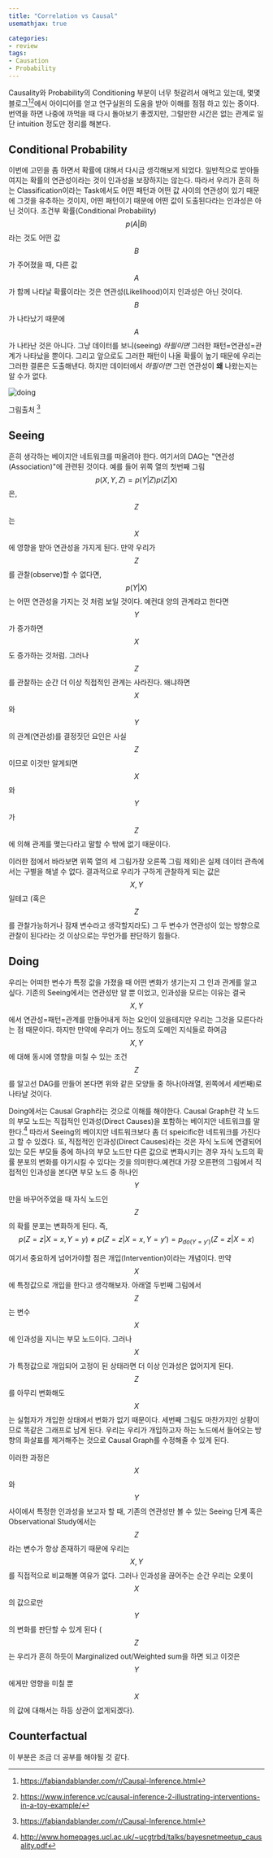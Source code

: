 ```yaml
---
title: "Correlation vs Causal"
usemathjax: true

categories:
- review
tags:
- Causation
- Probability
---
```


Causality와 Probability의 Conditioning 부분이 너무 헛갈려서 애먹고 있는데, 몇몇 블로그[^1][^2]에서 아이디어를 얻고 연구실원의 도움을 받아 이해를 점점 하고 있는 중이다. 번역을 하면 나중에 까먹을 때 다시 돌아보기 좋겠지만, 그럴만한 시간은 없는 관계로 일단 intuition 정도만 정리를 해본다.



## Conditional Probability

이번에 고민을 좀 하면서 확률에 대해서 다시금 생각해보게 되었다. 일반적으로 받아들여지는 확률의 연관성이라는 것이 인과성을 보장하지는 않는다. 따라서 우리가 흔히 하는 Classification이라는 Task에서도 어떤 패턴과 어떤 값 사이의 연관성이 있기 때문에 그것을 유추하는 것이지, 어떤 패턴이기 때문에 어떤 값이 도출된다라는 인과성은 아닌 것이다. 조건부 확률(Conditional Probability) $$p(A|B)$$라는 것도 어떤 값 $$B$$가 주어졌을 때, 다른 값 $$A$$가 함께 나타날 확률이라는 것은 연관성(Likelihood)이지 인과성은 아닌 것이다. $$B$$가 나타났기 때문에 $$A$$가 나타난 것은 아니다. 그냥 데이터를 보니(seeing) *하필이면* 그러한 패턴=연관성=관계가 나타났을 뿐이다. 그리고 앞으로도 그러한 패턴이 나올 확률이 높기 때문에 우리는 그러한 결론은 도출해낸다. 하지만 데이터에서 *하필이면* 그런 연관성이 **왜** 나왔는지는 알 수가 없다. 



![doing](../assets/images/2020-02-13-object%20(copy)/doing.png)

그림출처 [^1]



## Seeing

흔히 생각하는 베이지안 네트워크를 떠올려야 한다. 여기서의 DAG는 "연관성(Association)"에 관련된 것이다. 예를 들어 위쪽 열의 첫번째 그림
$$p(X, Y, Z) = p(Y|Z)p(Z|X)$$
은, $$Z$$는 $$X$$에 영향을 받아 연관성을 가지게 된다. 만약 우리가 $$Z$$를 관찰(observe)할 수 없다면, $$p(Y|X)$$는 어떤 연관성을 가지는 것 처럼 보일 것이다. 예컨대 양의 관계라고 한다면 $$Y$$가 증가하면 $$X$$도 증가하는 것처럼. 그러나 $$Z$$를 관찰하는 순간 더 이상 직접적인 관계는 사라진다. 왜냐하면 $$X$$와 $$Y$$의 관계(연관성)를 결정짓던 요인은 사실 $$Z$$이므로 이것만 알게되면 $$X$$와 $$Y$$가 $$Z$$에 의해 관계를 맺는다라고 말할 수 밖에 없기 때문이다.

이러한 점에서 바라보면 위쪽 열의 세 그림가장 오른쪽 그림 제외)은 실제 데이터 관측에서는 구별을 해낼 수 없다. 결과적으로 우리가 구하게 관찰하게 되는 값은 $$X, Y$$일테고 (혹은 $$Z$$를 관찰가능하거나 잠재 변수라고 생각할지라도) 그 두 변수가 연관성이 있는 방향으로 관찰이 된다라는 것 이상으로는 무언가를 판단하기 힘들다.



## Doing

우리는 어떠한 변수가 특정 값을 가졌을 때 어떤 변화가 생기는지 그 인과 관계를 알고 싶다. 기존의 Seeing에서는 연관성만 알 뿐 이었고, 인과성을 모르는 이유는 결국 $$X, Y$$에서 연관성=패턴=관계를 만들어내게 하는 요인이 있을테지만 우리는 그것을 모른다라는 점 때문이다. 하지만 만약에 우리가 어느 정도의 도메인 지식들로 하여금 $$X, Y$$에 대해 동시에 영향을 미칠 수 있는 조건 $$Z$$를 알고선 DAG를 만들어 본다면 위와 같은 모양들 중 하나(아래열, 왼쪽에서 세번째)로 나타날 것이다.

Doing에서는 Causal Graph라는 것으로 이해를 해야한다. Causal Graph란 각 노드의 부모 노드는 직접적인 인과성(Direct Causes)을 포함하는 베이지안 네트워크를 말한다.[^3] 따라서 Seeing의 베이지안 네트워크보다 좀 더 speicific한 네트워크를 가진다고 할 수 있겠다. 또, 직접적인 인과성(Direct Causes)라는 것은 자식 노드에 연결되어 있는 모든 부모들 중에 하나의 부모 노드만 다른 값으로 변화시키는 경우 자식 노드의 확률 분포의 변화를 야기시킬 수 있다는 것을 의미한다.예컨대 가장 오른편의 그림에서 직접적인 인과성을 본다면 부모 노드 중 하나인 $$Y$$만을 바꾸어주었을 때 자식 노드인 $$Z$$의 확률 분포는 변화하게 된다. 즉, 
$$p(Z=z|X=x, Y=y) \neq p(Z=z|X=x, Y=y') = p_{do(Y=y')}(Z=z|X=x)$$



여기서 중요하게 넘어가야할 점은 개입(Intervention)이라는 개념이다. 만약 $$X$$에 특정값으로 개입을 한다고 생각해보자. 아래열 두번째 그림에서 $$Z$$는 변수 $$X$$에 인과성을 지니는 부모 노드이다. 그러나 $$X$$가 특정값으로 개입되어 고정이 된 상태라면 더 이상 인과성은 없어지게 된다. $$Z$$를 아무리 변화해도 $$X$$는 실험자가 개입한 상태에서 변화가 없기 때문이다. 세번째 그림도 마찬가지인 상황이므로 똑같은 그래프로 남게 된다. 우리는 우리가 개입하고자 하는 노드에서 들어오는 방향의 화살표를 제거해주는 것으로 Causal Graph를 수정해줄 수 있게 된다.

이러한 과정은 $$X$$와 $$Y$$ 사이에서 특정한 인과성을 보고자 할 때, 기존의 연관성만 볼 수 있는 Seeing 단계 혹은 Observational Study에서는 $$Z$$라는 변수가 항상 존재하기 때문에 우리는 $$X, Y$$를 직접적으로 비교해볼 여유가 없다. 그러나 인과성을 끊어주는 순간 우리는 오롯이 $$X$$의 값으로만 $$Y$$의 변화를 판단할 수 있게 된다 ($$Z$$는 우리가 흔히 하듯이 Marginalized out/Weighted sum을 하면 되고 이것은 $$Y$$에게만 영향을 미칠 뿐 $$X$$의 값에 대해서는 하등 상관이 없게되겠다).



## Counterfactual

이 부분은 조금 더 공부를 해야될 것 같다.



[^1]: https://fabiandablander.com/r/Causal-Inference.html
[^2]: https://www.inference.vc/causal-inference-2-illustrating-interventions-in-a-toy-example/
[^3]: http://www.homepages.ucl.ac.uk/~ucgtrbd/talks/bayesnetmeetup_causality.pdf